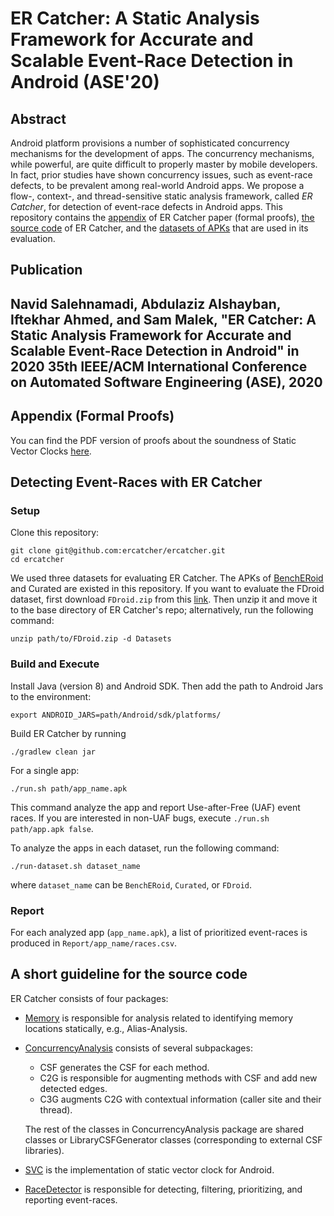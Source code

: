 # ER Catcher: A Static Analysis Framework for Accurate and Scalable Event-Race Detection in Android (ASE'20)

## Abstract
Android platform provisions a number of sophisticated concurrency mechanisms for the development of apps. The concurrency mechanisms, while powerful, are quite difficult to properly master by mobile developers. In fact, prior studies have shown concurrency issues, such as event-race defects, to be prevalent among real-world Android apps. We propose a flow-, context-, and thread-sensitive static analysis framework, called *ER Catcher*, for detection of event-race defects in Android apps. This repository contains the [appendix](https://github.com/ercatcher/ercatcher/blob/master/ERCatcher_Appendix.pdf) of ER Catcher paper (formal proofs), [the source code](https://github.com/ercatcher/ercatcher/tree/master/src/main/java/com/ercatcher) of ER Catcher, and the [datasets of APKs](https://github.com/ercatcher/ercatcher/tree/master/Datasets) that are used in its evaluation.

## Publication
Navid Salehnamadi, Abdulaziz Alshayban, Iftekhar Ahmed, and Sam Malek, "ER Catcher: A Static Analysis Framework for Accurate and Scalable Event-Race Detection in Android" in 2020 35th IEEE/ACM International Conference on Automated Software Engineering (ASE), 2020
---

## Appendix (Formal Proofs)
You can find the PDF version of proofs about the soundness of Static Vector Clocks [here](https://github.com/ercatcher/ercatcher/blob/master/ERCatcher_Appendix.pdf).

## Detecting Event-Races with ER Catcher
### Setup
Clone this repository:

```
git clone git@github.com:ercatcher/ercatcher.git
cd ercatcher
```
We used three datasets for evaluating ER Catcher. The APKs of [BenchERoid](https://github.com/seal-hub/bencheroid) and Curated are existed in this repository. If you want to evaluate the FDroid dataset, first download `FDroid.zip` from this [link](https://drive.google.com/open?id=16no0yTEKnAz-v22z764zA3yyXzM_N8B6). Then unzip it and move it to the base directory of ER Catcher's repo; alternatively, run the following command:

```
unzip path/to/FDroid.zip -d Datasets

```
### Build and Execute

<!--You can build and execute the framework with or without Docker.

#### With Docker
Just run the following command to build the Docker image ([Docker must be installed on your system](https://docs.docker.com/get-docker/)) :

```
docker build . -t=ercatcher
```
To analyze a single APK located in `path/to/apk_dir/app_name.apk`:

```
docker run -v path/to/apk_dir:/APKs ercatcher ./run.sh app_name.apk
```
To analyze the apps in each dataset, run the following command:

```
docker run ercatcher ./run-dataset.sh dataset_name
```
where `dataset_name` can be `BenchERoid`, `Curated`, or `FDroid`.


### Without Docker
-->
Install Java (version 8) and Android SDK. Then add the path to Android Jars to the environment:

```
export ANDROID_JARS=path/Android/sdk/platforms/
```
Build ER Catcher by running

```
./gradlew clean jar
```
For a single app:

```
./run.sh path/app_name.apk
```
This command analyze the app and report Use-after-Free (UAF) event races. If you are interested in non-UAF bugs, execute `./run.sh path/app.apk false`.


To analyze the apps in each dataset, run the following command:
```
./run-dataset.sh dataset_name
```
where `dataset_name` can be `BenchERoid`, `Curated`, or `FDroid`.

### Report
For each analyzed app (`app_name.apk`), a list of prioritized event-races is produced in `Report/app_name/races.csv`.


## A short guideline for the source code
ER Catcher consists of four packages:

* [Memory](https://github.com/ercatcher/ercatcher/tree/master/src/main/java/com/ercatcher/memory) is responsible for analysis related to identifying memory locations statically, e.g., Alias-Analysis.
* [ConcurrencyAnalysis](https://github.com/ercatcher/ercatcher/tree/master/src/main/java/com/ercatcher/ConcurrencyAnalysis) consists of several subpackages:
	* CSF generates the CSF for each method.
	* C2G is responsible for augmenting methods with CSF and add new detected edges.
	* C3G augments C2G with contextual information (caller site and their thread).

	The rest of the classes in ConcurrencyAnalysis package are shared classes or LibraryCSFGenerator classes (corresponding to external CSF libraries).

* 	[SVC](https://github.com/ercatcher/ercatcher/tree/master/src/main/java/com/ercatcher/svc) is the implementation of static vector clock for Android.
*  [RaceDetector](https://github.com/ercatcher/ercatcher/tree/master/src/main/java/com/ercatcher/RaceDetector) is responsible for detecting, filtering, prioritizing, and reporting event-races.
